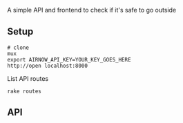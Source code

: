 A simple API and frontend to check if it's safe to go outside

## Setup 

	# clone
	mux
	export AIRNOW_API_KEY=YOUR_KEY_GOES_HERE
	http://open localhost:8000

List API routes

	rake routes

## API
